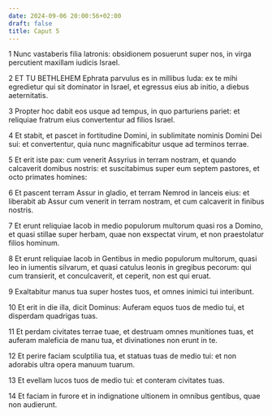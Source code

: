```yaml
---
date: 2024-09-06 20:00:56+02:00
draft: false
title: Caput 5
---
```





1 Nunc vastaberis filia latronis: obsidionem posuerunt super nos, in virga percutient maxillam iudicis Israel.

2 ET TU BETHLEHEM Ephrata parvulus es in millibus Iuda: ex te mihi egredietur qui sit dominator in Israel, et egressus eius ab initio, a diebus aeternitatis.

3 Propter hoc dabit eos usque ad tempus, in quo parturiens pariet: et reliquiae fratrum eius convertentur ad filios Israel.

4 Et stabit, et pascet in fortitudine Domini, in sublimitate nominis Domini Dei sui: et convertentur, quia nunc magnificabitur usque ad terminos terrae.

5 Et erit iste pax: cum venerit Assyrius in terram nostram, et quando calcaverit domibus nostris: et suscitabimus super eum septem pastores, et octo primates homines:

6 Et pascent terram Assur in gladio, et terram Nemrod in lanceis eius: et liberabit ab Assur cum venerit in terram nostram, et cum calcaverit in finibus nostris.

7 Et erunt reliquiae Iacob in medio populorum multorum quasi ros a Domino, et quasi stillae super herbam, quae non exspectat virum, et non praestolatur filios hominum.

8 Et erunt reliquiae Iacob in Gentibus in medio populorum multorum, quasi leo in iumentis silvarum, et quasi catulus leonis in gregibus pecorum: qui cum transierit, et conculcaverit, et ceperit, non est qui eruat.

9 Exaltabitur manus tua super hostes tuos, et omnes inimici tui interibunt.

10 Et erit in die illa, dicit Dominus: Auferam equos tuos de medio tui, et disperdam quadrigas tuas.

11 Et perdam civitates terrae tuae, et destruam omnes munitiones tuas, et auferam maleficia de manu tua, et divinationes non erunt in te.

12 Et perire faciam sculptilia tua, et statuas tuas de medio tui: et non adorabis ultra opera manuum tuarum.

13 Et evellam lucos tuos de medio tui: et conteram civitates tuas.

14 Et faciam in furore et in indignatione ultionem in omnibus gentibus, quae non audierunt.


